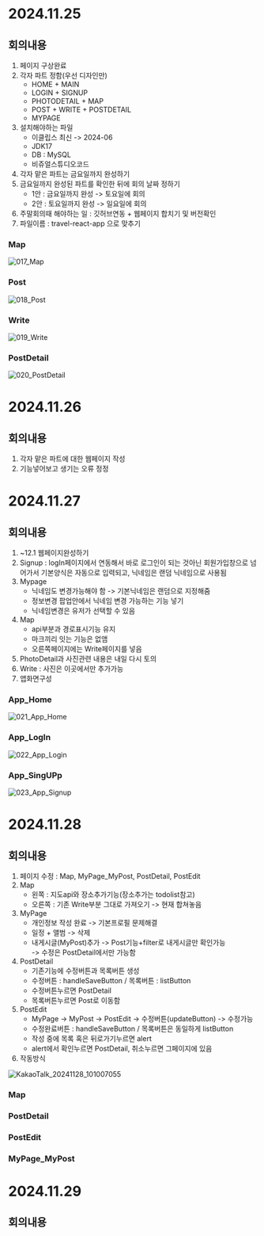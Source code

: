 # 2024.11.25
## 회의내용

1. 페이지 구상완료
2. 각자 파트 정함(우선 디자인만)
    - HOME + MAIN
    - LOGIN + SIGNUP
    - PHOTODETAIL + MAP
    - POST + WRITE + POSTDETAIL
    - MYPAGE
3. 설치해야하는 파일
    - 이클립스 최신 -> 2024-06
    - JDK17 
    - DB : MySQL
    - 비쥬얼스튜디오코드
4. 각자 맡은 파트는 금요일까지 완성하기
5. 금요일까지 완성된 파트를 확인한 뒤에 회의 날짜 정하기
    - 1안 : 금요일까지 완성 -> 토요일에 회의
    - 2안 : 토요일까지 완성 -> 일요일에 회의
6. 주말회의때 해야하는 일 : 깃허브연동 + 웹페이지 합치기 및 버전확인
7. 파일이름 : travel-react-app 으로 맞추기

### Map

![017_Map](https://github.com/user-attachments/assets/9d0db66f-7abe-472a-a2a7-3dc70b5f1664)

### Post

![018_Post](https://github.com/user-attachments/assets/422a2e89-d43c-4d7b-a026-c4bfcaf3d768)

### Write

![019_Write](https://github.com/user-attachments/assets/a12f4156-2707-4fe7-b98f-26aeadd65e41)

### PostDetail

![020_PostDetail](https://github.com/user-attachments/assets/58c3ec86-1b9f-47c7-8406-5624cabde4df)

# 2024.11.26
## 회의내용

1. 각자 맡은 파트에 대한 웹페이지 작성
2. 기능넣어보고 생기는 오류 정정

# 2024.11.27
## 회의내용

1. ~12.1 웹페이지완성하기
2. Signup : logIn페이지에서 연동해서 바로 로그인이 되는 것아닌 회원가입창으로 넘어가서 기본양식은 자동으로 입력되고, 닉네임은 랜덤 닉네임으로 사용됨
3. Mypage
    - 닉네임도 변경가능해야 함 -> 기본닉네임은 랜덤으로 지정해줌
    - 정보변경 팝업안에서 닉네임 변경 가능하는 기능 넣기
    - 닉네임변경은 유저가 선택할 수 있음
4. Map
    - api부분과 경로표시기능 유지
    - 마크끼리 잇는 기능은 없앰
    - 오른쪽페이지에는 Write페이지를 넣음
5. PhotoDetail과 사진관련 내용은 내일 다시 토의
6. Write : 사진은 이곳에서만 추가가능
7. 앱화면구성

### App_Home

![021_App_Home](https://github.com/user-attachments/assets/5c0016ef-7f2b-47b0-ad8a-303b4b1019a1)

### App_LogIn

![022_App_Login](https://github.com/user-attachments/assets/4c361e52-d393-401a-8268-0fa219e95d82)

### App_SingUPp

![023_App_Signup](https://github.com/user-attachments/assets/add3ad2f-3199-465d-8fdc-2fc258463801)


# 2024.11.28
## 회의내용

1. 페이지 수정 : Map, MyPage_MyPost, PostDetail, PostEdit
2. Map
    - 왼쪽 : 지도api와 장소추가기능(장소추가는 todolist참고)
    - 오른쪽 : 기존 Write부분 그대로 가져오기 -> 현재 합쳐놓음
3. MyPage
    - 개인정보 작성 완료 -> 기본프로필 문제해결
    - 일정 + 앨범 -> 삭제
    - 내게시글(MyPost)추가 -> Post기능+filter로 내게시글만 확인가능
    <br>-> 수정은 PostDetail에서만 가능함
4. PostDetail
    - 기존기능에 수정버튼과 목록버튼 생성
    - 수정버튼 :  handleSaveButton / 목록버튼 : listButton
    - 수정버튼누르면 PostDetail
    - 목록버튼누르면 Post로 이동함
5. PostEdit
    - MyPage -> MyPost -> PostEdit -> 수정버튼(updateButton) -> 수정가능
    - 수정완료버튼 : handleSaveButton / 목록버튼은 동일하게 listButton
    - 작성 중에 목록 혹은 뒤로가기누르면 alert
    - alert에서 확인누르면 PostDetail, 취소누르면 그페이지에 있음
6. 작동방식

![KakaoTalk_20241128_101007055](https://github.com/user-attachments/assets/56dfe243-3cc3-485b-a6f2-0e47fe262728)


### Map




### PostDetail




### PostEdit




### MyPage_MyPost




# 2024.11.29
## 회의내용


